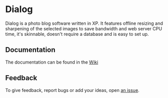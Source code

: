 Dialog
======
Dialog is a photo blog software written in XP. It features offline resizing 
and sharpening of the selected images to save bandwidth and web server CPU 
time, it's skinnable, doesn't require a database and is easy to set up. 


Documentation
-------------
The documentation can be found in the [Wiki](/thekid/dialog/wiki)


Feedback
--------
To give feedback, report bugs or add your ideas, open [an issue](/thekid/dialog/issues/new).
